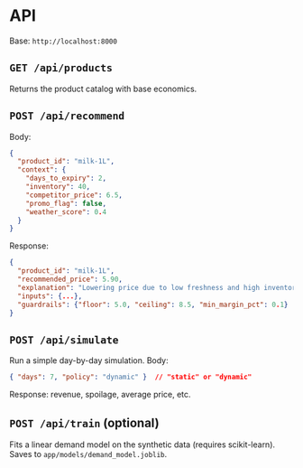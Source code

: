 # API

Base: `http://localhost:8000`

## `GET /api/products`
Returns the product catalog with base economics.

## `POST /api/recommend`
Body:
```json
{
  "product_id": "milk-1L",
  "context": {
    "days_to_expiry": 2,
    "inventory": 40,
    "competitor_price": 6.5,
    "promo_flag": false,
    "weather_score": 0.4
  }
}
```
Response:
```json
{
  "product_id": "milk-1L",
  "recommended_price": 5.90,
  "explanation": "Lowering price due to low freshness and high inventory.",
  "inputs": {...},
  "guardrails": {"floor": 5.0, "ceiling": 8.5, "min_margin_pct": 0.1}
}
```

## `POST /api/simulate`
Run a simple day-by-day simulation.
Body:
```json
{ "days": 7, "policy": "dynamic" }  // "static" or "dynamic"
```
Response: revenue, spoilage, average price, etc.

## `POST /api/train` (optional)
Fits a linear demand model on the synthetic data (requires scikit-learn). Saves to `app/models/demand_model.joblib`.
